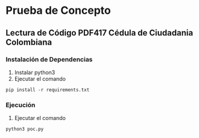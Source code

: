 # Prueba de Concepto
## Lectura de Código PDF417 Cédula de Ciudadania Colombiana

### Instalación de Dependencias
1. Instalar python3
2. Ejecutar el comando 
``` 
pip install -r requirements.txt
```

### Ejecución
1. Ejecutar el comando 
```
python3 poc.py
```
